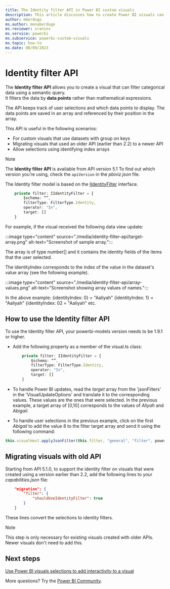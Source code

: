 ```yaml
---
title: The Identity filter API in Power BI custom visuals
description: This article discusses how to create Power BI visuals can filter categorical so you can explore different types of data in depth in Power BI embedded analytics.
author: mberdugo
ms.author: monaberdugo
ms.reviewer: sranins
ms.service: powerbi
ms.subservice: powerbi-custom-visuals
ms.topic: how-to
ms.date: 08/09/2023
---
```


# Identity filter API

The **Identity filter API** allows you to create a visual that can filter categorical data using a semantic query.  
It filters the data by **data points** rather than mathematical expressions.

The API keeps track of user selections and which data points to display. The data points are saved in an array and referenced by their position in the array.

This API is useful in the following scenarios:

* For custom visuals that use datasets with group on keys
* Migrating visuals that used an older API (earlier than 2.2) to a newer API
* Allow selections using identifying index arrays

> [!NOTE]
> The **Identity filter API** is available from API version 5.1 To find out which version you’re using, check the `apiVersion` in the *pbiviz.json* file.

The Identity filter model is based on the [IIdentityFilter](/javascript/api/powerbi/powerbi-models/iidentityfilter) interface.

```typescript
    private filter: IIdentityFilter = {
        $schema: “”,
        filterType: FilterType.Identity,
        operator: "In",
        target: []
    }
```

For example, if the visual received the following data view update:

:::image type="content" source="./media/identity-filter-api/target-array.png" alt-text="Screenshot of sample array.":::

The array is of type number[] and it contains the identity fields of the items that the user selected.

The identityIndex corresponds to the index of the value in the dataset's value array (see the following example).

:::image type="content" source="./media/identity-filter-api/array-values.png" alt-text="Screenshot showing array values of names.":::

In the above example:
{identityIndex: 0} = "Aaliyah"
{identityIndex: 1} = "Aaliyah"
{identityIndex: 02 = "Aaliyah"
etc.

## How to use the Identity filter API

To use the Identity filter API, your powerbi-models version needs to be 1.9.1 or higher.

* Add the following property as a member of the visual.ts class:

  ```typescript
      private filter: IIdentityFilter = {
          $schema: “”,
          filterType: FilterType.Identity,
          operator: "In",
          target: []
      }
  ```

* To handle Power BI updates, read the *target* array from the 'jsonFilters' in the 'VisualUpdateOptions' and translate it to the corresponding values. These values are the ones that were selected. In the previous example, a target array of [0,10] corresponds to the values of *Aliyah* and *Abigail*.

* To handle user selections in the previous example, click on the first *Abigail* to add the value 8 to the filter target array and send it using the following command:

```typescript
this.visualHost.applyJsonFilter(this.filter, "general", "filter", powerbi.FilterAction.merge);
```

<!--
## Sample JSON filter

Some sample JSON filter code is shown in the following

## Example: Identity filter API

The following example shows how the visual calls a filter operation.
-->

## Migrating visuals with old API

Starting from API 5.1.0, to support the identity filter on visuals that were created using a version earlier than 2.2, add the following lines to your *capabilities.json* file:

```json
    "migration": {
        "filter": {
            "shouldUseIdentityFilter": true
        }
    }
```

These lines convert the selections to identity filters.

> [!NOTE]
> This step is only necessary for existing visuals created with older APIs. Newer visuals don't need to add this.

## Next steps

[Use Power BI visuals selections to add interactivity to a visual](selection-api.md)

More questions? Try the [Power BI Community](https://community.powerbi.com/).
